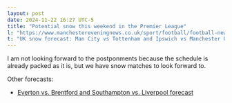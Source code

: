 ```yaml
---
layout: post
date: 2024-11-22 16:27 UTC-5
title: "Potential snow this weekend in the Premier League"
l: "https://www.manchestereveningnews.co.uk/sport/football/football-news/uk-snow-forecast-man-city-30426995"
t: "UK snow forecast: Man City vs Tottenham and Ipswich vs Manchester United weather latest"
---
```


I am not looking forward to the postponments because the schedule is already packed as it is, but we have snow matches to look forward to.

Other forecasts:

- [Everton vs. Brentford and Southampton vs. Liverpool forecast](https://www.msn.com/en-gb/news/newsliverpool/uk-snow-forecast-everton-vs-brentford-southampton-vs-liverpool-premier-league-postponement-latest/ar-AA1uz8y1)

